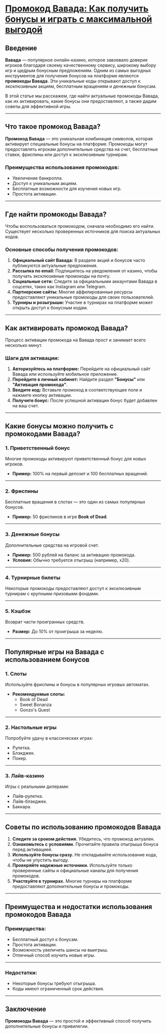 # [Промокод Вавада: Как получить бонусы и играть с максимальной выгодой](https://partnervavadarv.com?promo=75590753-cc8b-4c4a-8d71-99b7a2293439-jud\&target=register)

## Введение

**Вавада** — популярное онлайн-казино, которое завоевало доверие игроков благодаря своему качественному сервису, широкому выбору игр и щедрым бонусным предложениям. Одним из самых выгодных инструментов для получения бонусов на платформе являются **промокоды Вавада**. Эти уникальные коды открывают доступ к эксклюзивным акциям, бесплатным вращениям и денежным бонусам.

В этой статье мы расскажем, где найти актуальные промокоды Вавада, как их активировать, какие бонусы они предоставляют, а также дадим советы для эффективной игры.

***

## Что такое промокод Вавада?

**Промокод Вавада** — это уникальная комбинация символов, которая активирует специальные бонусы на платформе. Промокоды могут предоставлять игрокам дополнительные средства на счет, бесплатные ставки, фриспины или доступ к эксклюзивным турнирам.

### Преимущества использования промокодов:

* Увеличение банкролла.
* Доступ к уникальным акциям.
* Бесплатные возможности для изучения новых игр.
* Простота активации.

***

## Где найти промокоды Вавада?

Чтобы воспользоваться промокодом, сначала необходимо его найти. Существует несколько проверенных источников для поиска актуальных кодов.

### Основные способы получения промокодов:

1. **Официальный сайт Вавада:**
   В разделе акций и бонусов часто публикуются актуальные предложения.
2. **Рассылка по email:**
   Подпишитесь на уведомления от казино, чтобы получать эксклюзивные промокоды на почту.
3. **Социальные сети:**
   Следите за официальными аккаунтами Вавада в соцсетях, таких как Instagram или Telegram.
4. **Партнерские сайты:**
   Многие аффилированные ресурсы предоставляют уникальные промокоды для своих пользователей.
5. **Турниры и розыгрыши:**
   Участие в турнирах на платформе может открыть доступ к бонусным кодам.

***

## Как активировать промокод Вавада?

Процесс активации промокода на Вавада прост и занимает всего несколько минут.

### Шаги для активации:

1. **Авторизуйтесь на платформе:**
   Перейдите на официальный сайт Вавада или используйте мобильное приложение.
2. **Перейдите в личный кабинет:**
   Найдите раздел **"Бонусы"** или **"Активация промокода"**.
3. **Введите код:**
   Вставьте промокод в соответствующее поле и нажмите кнопку активации.
4. **Получите бонус:**
   После успешной активации бонус будет добавлен на ваш счет.

***

## Какие бонусы можно получить с промокодами Вавада?

### 1. Приветственный бонус

Многие промокоды активируют приветственный бонус для новых игроков.

* **Пример:** 100% на первый депозит и 100 бесплатных вращений.

***

### 2. Фриспины

Бесплатные вращения в слотах — это один из самых популярных бонусов.

* **Пример:** 50 фриспинов в игре **Book of Dead**.

***

### 3. Денежные бонусы

Дополнительные средства на игровой счет.

* **Пример:** 500 рублей на баланс за активацию промокода.
* **Условия:** Обычно требуется отыгрыш (например, x20).

***

### 4. Турнирные билеты

Некоторые промокоды предоставляют доступ к эксклюзивным турнирам с крупными призовыми фондами.

***

### 5. Кэшбэк

Возврат части проигранных средств.

* **Размер:** До 10% от проигрыша за неделю.

***

## Популярные игры на Вавада с использованием бонусов

### 1. Слоты

Используйте фриспины и бонусы в популярных игровых автоматах.

* **Рекомендуемые слоты:**
  * Book of Dead
  * Sweet Bonanza
  * Gonzo's Quest

***

### 2. Настольные игры

Попробуйте удачу в классических играх:

* Рулетка.
* Блэкджек.
* Покер.

***

### 3. Лайв-казино

Игры с реальными дилерами:

* Лайв-рулетка.
* Лайв-блэкджек.
* Баккара.

***

## Советы по использованию промокодов Вавада

1. **Следите за сроком действия.** Убедитесь, что промокод актуален.
2. **Ознакомьтесь с условиями.** Прочитайте правила отыгрыша бонуса перед активацией.
3. **Используйте бонусы сразу.** Не откладывайте использование кода, чтобы не упустить выгоду.
4. **Проверяйте надежные источники.** Используйте только проверенные сайты и официальные каналы для получения промокодов.
5. **Участвуйте в турнирах.** Многие турниры на платформе предоставляют дополнительные бонусы и промокоды.

***

## Преимущества и недостатки использования промокодов Вавада

### Преимущества:

* Бесплатный доступ к бонусам.
* Простота активации.
* Возможность увеличить шансы на выигрыш.
* Отличный способ изучить новые игры.

***

### Недостатки:

* Некоторые бонусы требуют отыгрыша.
* Коды имеют ограниченный срок действия.

***

## Заключение

**Промокоды Вавада** — это простой и эффективный способ получить дополнительные бонусы и привилегии.

